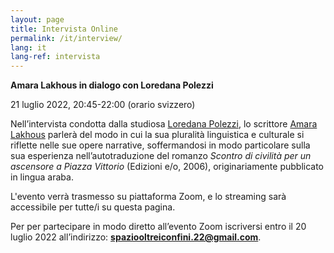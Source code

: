 ```yaml
---
layout: page
title: Intervista Online
permalink: /it/interview/
lang: it
lang-ref: intervista
---
```


**Amara Lakhous in dialogo con Loredana Polezzi** 

21 luglio 2022, 20:45-22:00 (orario svizzero)

Nell’intervista condotta dalla studiosa [Loredana Polezzi](https://www.spaceafterborders.com/it/relatrici-tori/Loredana-Polezzi), lo scrittore [Amara Lakhous](https://www.spaceafterborders.com/it/relatrici-tori/Amara-Lakhous) parlerà del modo in cui la sua pluralità linguistica e culturale si riflette nelle sue opere narrative, soffermandosi in modo particolare sulla sua esperienza nell’autotraduzione del romanzo _Scontro di civilità per un ascensore a Piazza Vittorio_ (Edizioni e/o, 2006), originariamente pubblicato in lingua araba.
 
L'evento verrà trasmesso su piattaforma Zoom, e lo streaming sarà accessibile per tutte/i su questa pagina. 

Per per partecipare in modo diretto all’evento Zoom iscriversi entro il 20 luglio 2022 all’indirizzo: **spaziooltreiconfini.22@gmail.com**.
